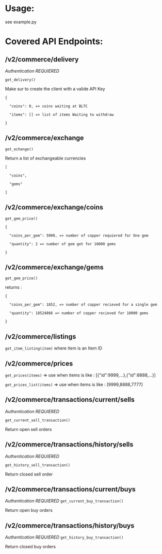 
Usage:
=======
see example.py

Covered API Endpoints:
=======================

/v2/commerce/delivery
---------------------
*Authentication REQUIERED*

`get_delivery()`

Make sur to create the client with a valide API Key

```
{

  "coins": 0, => coins waiting at BLTC

  "items": [] => list of items Waiting to withdraw

}
```


/v2/commerce/exchange
----------------------

`get_echange()`

Return a list of exchangeable currencies

```
[

  "coins",

  "gems"

]
```


/v2/commerce/exchange/coins
----------------------------

`get_gem_price()`

```
{

  "coins_per_gem": 5000, => number of copper requiered for One gem

  "quantity": 2 => number of gem get for 10000 gems

}
```

/v2/commerce/exchange/gems
---------------------------
`get_gem_price()`

returns :
```
{

  "coins_per_gem": 1852, => number of copper recieved for a single gem

  "quantity": 18524866 => number of copper recieved for 10000 gems

}
```

 /v2/commerce/listings
 ----------------------

  `get_item_listing(item)` where item is an Item ID


/v2/commerce/prices
-------------------
`get_prices(items)` => use when items is like : [{"id":9999,...},{"id":8888,...}]

`get_prices_list(items)` => use when items is like : [9999,8888,7777]

/v2/commerce/transactions/current/sells
--------------------------------------

*Authentication REQUIERED*

`get_current_sell_transaction()`

Return open sell orders


/v2/commerce/transactions/history/sells
--------------------------------------

*Authentication REQUIERED*

`get_history_sell_transaction()`

Return closed sell order

/v2/commerce/transactions/current/buys
--------------------------------------

*Authentication REQUIERED*
`get_current_buy_transaction()`

Return open buy orders

/v2/commerce/transactions/history/buys
--------------------------------------

*Authentication REQUIERED*
`get_history_buy_transaction()`

Return closed buy orders
